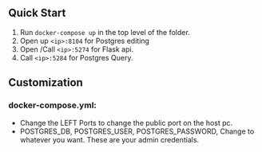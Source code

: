 ## Quick Start
1. Run ``docker-compose up`` in the top level of the folder.
2. Open up ``<ip>:8104`` for Postgres editing
3. Open /Call ``<ip>:5274`` for Flask api.
4. Call ``<ip>:5284`` for Postgres Query.

## Customization

### docker-compose.yml:

- Change the LEFT Ports to change the public port on the host pc.
- POSTGRES_DB, POSTGRES_USER, POSTGRES_PASSWORD, Change to whatever you want. These are your admin credentials.